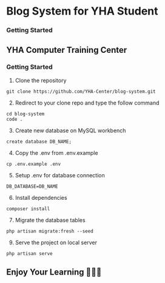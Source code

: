 # Blog System for YHA Student

### Getting Started

## YHA Computer Training Center

### Getting Started

1. Clone the repository
```shell
git clone https://github.com/YHA-Center/blog-system.git
```

2. Redirect to your clone repo and type the follow command
```shell
cd blog-system
code .
```

3. Create new database on MySQL workbench
```shell
create database DB_NAME;
```

4. Copy the .env from .env.example
```shell
cp .env.example .env
```

5. Setup .env for database connection
```env
DB_DATABASE=DB_NAME
```

6. Install dependencies
```shell
composer install
```

7. Migrate the database tables
```shell
php artisan migrate:fresh --seed
```

9.  Serve the project on local server
```shell
php artisan serve
```

## **Enjoy Your Learning 🐼🐼🐼**